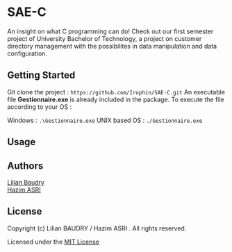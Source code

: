 # SAE-C
An insight on what C programming can do! Check out our first semester project of University Bachelor of Technology, a project on customer directory management with the possibilites in data manipulation and data configuration.

## Getting Started
Git clone the project :
`https://github.com/Irophin/SAE-C.git`
An executable file __Gestionnaire.exe__ is already included in the package. To execute the file according to your OS : 

Windows : 
`.\Gestionnaire.exe`
UNIX based OS : 
`./Gestionnaire.exe`


## Usage
### 
## Authors
[Lilian Baudry](https://github.com/Irophin)  
[Hazim ASRI](https://github.com/wockehs001)
## License
Copyright (c) Lilian BAUDRY / Hazim ASRI . All rights reserved.

Licensed under the [MIT License](https://github.com/microsoft/calculator/blob/master/LICENSE)
## 
